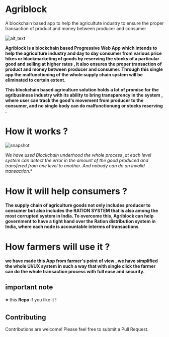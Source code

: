 # Agriblock
A blockchain based app to help the agricultute industry to ensure the proper transaction of product and money between producer and consumer


![alt_text](https://github.com/geekers003/Agriblock/blob/master/snapshots/agriblockLogo.png)

**Agriblock is a blockchain based Progressive Web App which intends to help the agriculture industry and day to day consumer from various price hikes or blackmarketing of goods by reserving the stocks of a particular good and selling at higher rates , it also ensures the proper transaction of product and money between producer and consumer. Through this single app the malfunctioning of the  whole supply chain system will be eliminated to certain extent.**

**This blockchain based agriculture solution holds a lot of promise for the agribusiness industry with its ability to bring transparency in the system , where user can track the good's movement from producer to the consumer, and no single body can do malfunctionung or stocks reserving .** 


# How it works ?
![snapshot](https://github.com/geekers003/Agriblock/blob/master/snapshots/ecosystemGraph.png)


**We have used Blockchain underhood the whole process ,at each level system can detect the error in the amount of the good produced and transfered from one level to another.* And nobody can do an invalid transaction.**

# How it will help consumers ?


 **The supply chain of agriculture goods not only includes producer to consumer but also includes the RATION SYSTEM that is also among the most corrupted system in India. To overcome this, Agriblock can help government to have a tight hand over the  Ration distribution system in India, where each node is accountable interms of transactions**
 
 # How  farmers will use it ?
 **we have made this App from farmer's point of view , we have simplified the whole UI/UX system in  such a way that with   single click the farmer can do the whole transaction process with full ease and security.**
 
## important note 
 **:star:**  this **Repo** if you like it !
 
## Contributing

Contributions are welcome! Please feel free to submit a Pull Request.
